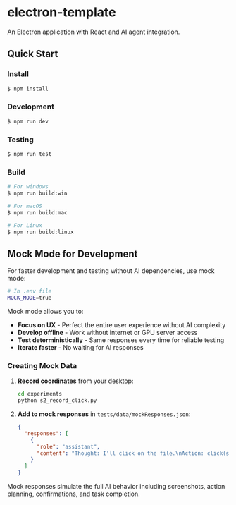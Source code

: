 # electron-template

An Electron application with React and AI agent integration.

## Quick Start

### Install

```bash
$ npm install
```

### Development

```bash
$ npm run dev
```

### Testing

```bash
$ npm run test
```

### Build

```bash
# For windows
$ npm run build:win

# For macOS
$ npm run build:mac

# For Linux
$ npm run build:linux
```

## Mock Mode for Development

For faster development and testing without AI dependencies, use mock mode:

```bash
# In .env file
MOCK_MODE=true
```

Mock mode allows you to:
- **Focus on UX** - Perfect the entire user experience without AI complexity
- **Develop offline** - Work without internet or GPU server access  
- **Test deterministically** - Same responses every time for reliable testing
- **Iterate faster** - No waiting for AI responses

### Creating Mock Data

1. **Record coordinates** from your desktop:
   ```bash
   cd experiments
   python s2_record_click.py
   ```

2. **Add to mock responses** in `tests/data/mockResponses.json`:
   ```json
   {
     "responses": [
       {
         "role": "assistant", 
         "content": "Thought: I'll click on the file.\nAction: click(start_box='<|box_start|>(855, 618)<|box_end|>')"
       }
     ]
   }
   ```

Mock responses simulate the full AI behavior including screenshots, action planning, confirmations, and task completion.
